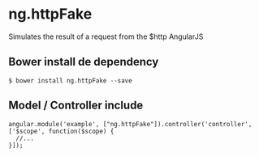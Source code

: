 # ng.httpFake
Simulates the result of a request from the $http AngularJS

## Bower install de dependency
``$ bower install ng.httpFake --save``

## Model / Controller include
```
angular.module('example', ["ng.httpFake"]).controller('controller', ['$scope', function($scope) {
  //...
}]);
```
